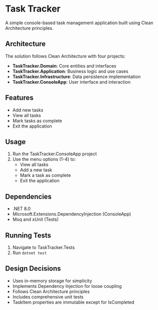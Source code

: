 # Task Tracker
A simple console-based task management application built using Clean Architecture principles.
## Architecture
The solution follows Clean Architecture with four projects:
- **TaskTracker.Domain**: Core entities and interfaces
- **TaskTracker.Application**: Business logic and use cases
- **TaskTracker.Infrastructure**: Data persistence implementation
- **TaskTracker.ConsoleApp**: User interface and interaction
## Features
- Add new tasks
- View all tasks
- Mark tasks as complete
- Exit the application
## Usage
1. Run the TaskTracker.ConsoleApp project
2. Use the menu options (1-4) to:
   - View all tasks
   - Add a new task
   - Mark a task as complete
   - Exit the application
## Dependencies
- .NET 8.0
- Microsoft.Extensions.DependencyInjection (ConsoleApp)
- Moq and xUnit (Tests)
## Running Tests
1. Navigate to TaskTracker.Tests
2. Run `dotnet test`
## Design Decisions
- Uses in-memory storage for simplicity
- Implements Dependency Injection for loose coupling
- Follows Clean Architecture principles
- Includes comprehensive unit tests
- TaskItem properties are immutable except for IsCompleted

